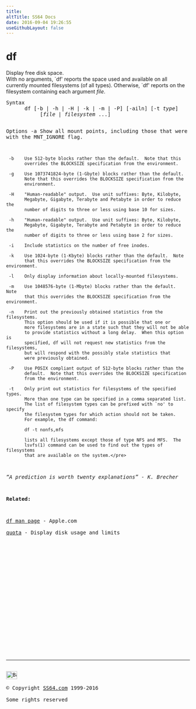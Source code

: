 ```yaml
---
title:
altTitle: SS64 Docs
date: 2016-09-04 19:26:55
useGithubLayout: false
---
```

<!-- #BeginLibraryItem "/Library/head_osx.lbi" --><!-- #EndLibraryItem --><h1>df</h1> 
<p>Display free disk space.<br>
  With no arguments, `df' reports the space used and available on all currently 
  mounted filesystems (of all types). Otherwise, `df' reports on the filesystem 
containing each argument <i>file</i>. </p>
<pre>Syntax
      df [-b | -h | -H | -k | -m | -P] [-ailn] [-t <i>type</i>]
           [<i>file</i> | <i>filesystem</i> ...]

Options
     -a    Show all mount points, including those that were mounted with the
           MNT_IGNORE flag.

     -b    Use 512-byte blocks rather than the default.  Note that this
           overrides the BLOCKSIZE specification from the environment.

     -g    Use 1073741824-byte (1-Gbyte) blocks rather than the default.
           Note that this overrides the BLOCKSIZE specification from the
           environment.

     -H    "Human-readable" output.  Use unit suffixes: Byte, Kilobyte,
           Megabyte, Gigabyte, Terabyte and Petabyte in order to reduce the
           number of digits to three or less using base 10 for sizes.

     -h    "Human-readable" output.  Use unit suffixes: Byte, Kilobyte,
           Megabyte, Gigabyte, Terabyte and Petabyte in order to reduce the
           number of digits to three or less using base 2 for sizes.

     -i    Include statistics on the number of free inodes.

     -k    Use 1024-byte (1-Kbyte) blocks rather than the default.  Note
           that this overrides the BLOCKSIZE specification from the environment.

     -l    Only display information about locally-mounted filesystems.

     -m    Use 1048576-byte (1-Mbyte) blocks rather than the default.   Note
           that this overrides the BLOCKSIZE specification from the environment.

     -n    Print out the previously obtained statistics from the filesystems.
           This option should be used if it is possible that one or
           more filesystems are in a state such that they will not be able
           to provide statistics without a long delay.  When this option is
           specified, df will not request new statistics from the filesystems,
           but will respond with the possibly stale statistics that
           were previously obtained.

     -P    Use POSIX compliant output of 512-byte blocks rather than the
           default.  Note that this overrides the BLOCKSIZE specification
           from the environment.

     -t    Only print out statistics for filesystems of the specified types.
           More than one type can be specified in a comma separated list.
           The list of filesystem types can be prefixed with `no' to specify
           the filesystem types for which action should not be taken.
           For example, the df command:

           df -t nonfs,mfs

           lists all filesystems except those of type NFS and MFS.  The
           lsvfs(1) command can be used to find out the types of filesystems
           that are available on the system.</pre>
<p class="quote"><i>“A prediction is worth twenty explanations” - K. Brecher</i></p>
<p><b>Related:</b></p>
<p><a href="https://developer.apple.com/legacy/library/documentation/Darwin/Reference/ManPages/man1/df.1.html">df man page</a> - Apple.com<br>
<a href="quota.html">quota</a> - Display disk usage and limits</p><!-- #BeginLibraryItem "/Library/foot_osx.lbi" --><p>
<!-- OSX300 -->
<ins class="adsbygoogle" style="display:inline-block;width:300px;height:250px" data-ad-client="ca-pub-6140977852749469" data-ad-slot="1823340303"></ins>
<script>
(adsbygoogle = window.adsbygoogle || []).push({});
</script></p>
<hr>
<div id="bl" class="footer"><a href="df.html#"><img src="../images/top.png" width="30" height="22" alt="Back to the Top"></a></div>
<div id="br" class="footer, tagline">© Copyright <a href="http://ss64.com/">SS64.com</a> 1999-2016<br>
Some rights reserved</div><!-- #EndLibraryItem -->
